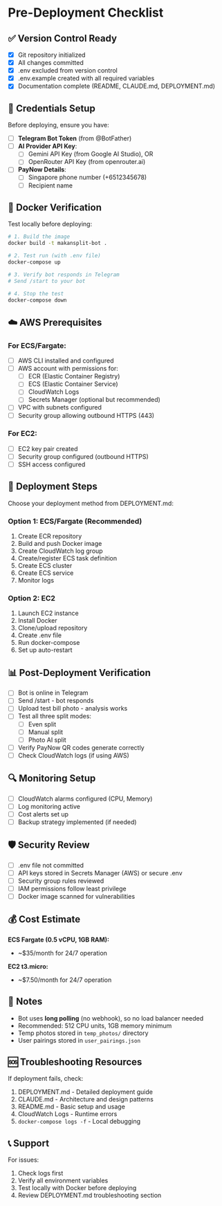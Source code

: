 # Pre-Deployment Checklist

## ✅ Version Control Ready
- [x] Git repository initialized
- [x] All changes committed
- [x] .env excluded from version control
- [x] .env.example created with all required variables
- [x] Documentation complete (README, CLAUDE.md, DEPLOYMENT.md)

## 🔐 Credentials Setup

Before deploying, ensure you have:

- [ ] **Telegram Bot Token** (from @BotFather)
- [ ] **AI Provider API Key**:
  - [ ] Gemini API Key (from Google AI Studio), OR
  - [ ] OpenRouter API Key (from openrouter.ai)
- [ ] **PayNow Details**:
  - [ ] Singapore phone number (+6512345678)
  - [ ] Recipient name

## 🐳 Docker Verification

Test locally before deploying:

```bash
# 1. Build the image
docker build -t makansplit-bot .

# 2. Test run (with .env file)
docker-compose up

# 3. Verify bot responds in Telegram
# Send /start to your bot

# 4. Stop the test
docker-compose down
```

## ☁️ AWS Prerequisites

### For ECS/Fargate:
- [ ] AWS CLI installed and configured
- [ ] AWS account with permissions for:
  - [ ] ECR (Elastic Container Registry)
  - [ ] ECS (Elastic Container Service)
  - [ ] CloudWatch Logs
  - [ ] Secrets Manager (optional but recommended)
- [ ] VPC with subnets configured
- [ ] Security group allowing outbound HTTPS (443)

### For EC2:
- [ ] EC2 key pair created
- [ ] Security group configured (outbound HTTPS)
- [ ] SSH access configured

## 🚀 Deployment Steps

Choose your deployment method from DEPLOYMENT.md:

### Option 1: ECS/Fargate (Recommended)
1. Create ECR repository
2. Build and push Docker image
3. Create CloudWatch log group
4. Create/register ECS task definition
5. Create ECS cluster
6. Create ECS service
7. Monitor logs

### Option 2: EC2
1. Launch EC2 instance
2. Install Docker
3. Clone/upload repository
4. Create .env file
5. Run docker-compose
6. Set up auto-restart

## 📊 Post-Deployment Verification

- [ ] Bot is online in Telegram
- [ ] Send /start - bot responds
- [ ] Upload test bill photo - analysis works
- [ ] Test all three split modes:
  - [ ] Even split
  - [ ] Manual split
  - [ ] Photo AI split
- [ ] Verify PayNow QR codes generate correctly
- [ ] Check CloudWatch logs (if using AWS)

## 🔍 Monitoring Setup

- [ ] CloudWatch alarms configured (CPU, Memory)
- [ ] Log monitoring active
- [ ] Cost alerts set up
- [ ] Backup strategy implemented (if needed)

## 🛡️ Security Review

- [ ] .env file not committed
- [ ] API keys stored in Secrets Manager (AWS) or secure .env
- [ ] Security group rules reviewed
- [ ] IAM permissions follow least privilege
- [ ] Docker image scanned for vulnerabilities

## 💰 Cost Estimate

**ECS Fargate (0.5 vCPU, 1GB RAM):**
- ~$35/month for 24/7 operation

**EC2 t3.micro:**
- ~$7.50/month for 24/7 operation

## 📝 Notes

- Bot uses **long polling** (no webhook), so no load balancer needed
- Recommended: 512 CPU units, 1GB memory minimum
- Temp photos stored in `temp_photos/` directory
- User pairings stored in `user_pairings.json`

## 🆘 Troubleshooting Resources

If deployment fails, check:
1. DEPLOYMENT.md - Detailed deployment guide
2. CLAUDE.md - Architecture and design patterns
3. README.md - Basic setup and usage
4. CloudWatch Logs - Runtime errors
5. `docker-compose logs -f` - Local debugging

## 📞 Support

For issues:
1. Check logs first
2. Verify all environment variables
3. Test locally with Docker before deploying
4. Review DEPLOYMENT.md troubleshooting section
